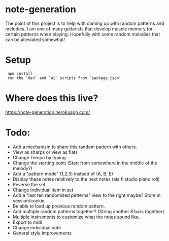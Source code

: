 # note-generation

The point of this project is to help with coming up with random patterns and melodies.
I am one of many guitarists that develop muscle memory for certain patterns when playing.
Hopefully with some random melodies that can be alleviated somewhat!

# Setup

```
 npm install
 run the `dev` and `ui` scripts from `package.json`
```

# Where does this live?

https://note-generation.herokuapp.com/

# Todo:

- Add a mechanism to share this random pattern with others.
- View as sharps or view as flats
- Change Tempo by typing
- Change the starting point (Start from somewhere in the middle of the melody?)
- Add a "pattern mode" (1,2,5) instead of (A, B, E)
- Display these notes relatively to the next notes (ala fl studio piano roll)
- Reverse the set.
- Change individual item in set
- Add a "last ten randomized patterns" view to the right maybe? Store in session/cookie.
- Be able to load up previous random pattern.
- Add multiple random patterns together? (String another 8 bars together)
- Multiple instruments to customize what the notes sound like.
- Export to midi
- Change individual note
- General style improvements
